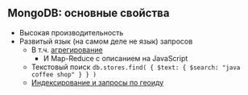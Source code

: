 ## MongoDB: основные свойства

* Высокая производительность
* Развитый язык (на самом деле не язык) запросов
    * В т.ч. [агрегирование](https://docs.mongodb.com/manual/core/aggregation-pipeline/)
        * И Map-Reduce с описанием на JavaScript
    * Текстовый поиск `db.stores.find( { $text: { $search: "java coffee shop" } } )`
    * [Индексирование и запросы по геоиду](https://docs.mongodb.com/manual/tutorial/geospatial-tutorial/)
